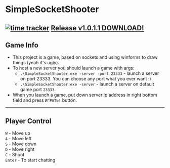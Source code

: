 # SimpleSocketShooter
[![time tracker](https://wakatime.com/badge/github/AKCEJIb/SimpleSocketShooter.svg)](https://wakatime.com/badge/github/AKCEJIb/SimpleSocketShooter)
[Release v1.0.1.1 DOWNLOAD!](https://github.com/AKCEJIb/SimpleSocketShooter/releases/download/v1.0.1.1/SimpleSocketShooter.zip)
---
## Game Info
* This project is a game, based on sockets and using winforms to draw things (yeah it's ugly).
* To host a new server you should launch a game with args:
  * `.\SimpleSocketShooter.exe -server -port 23333` - launch a server on port 23333. You can choose any port what you ever want :)
  * `.\SimpleSocketShooter.exe -server` - launch a server on default game port `23333`.
 * When you launch a game, put down server ip address in right bottom field and press `ИГРАТЬ!` button.
 ---
 ## Player Control
 `W` - Move up  
 `A` - Move left  
 `S` - Move down  
 `D` - Move right  
 `C` - Shoot  
 `Enter` - To start chatting
 
 
 
 
